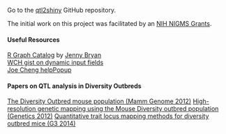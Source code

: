 Go to the [qtl2shiny](https://github.org/byandell/qtl2shiny) GitHub repository.

The initial work on this project was facilitated by an [NIH NIGMS Grants](https://www.nigms.nih.gov/Research/Pages/default.aspx).

#### Useful Resources

[R Graph Catalog](http://shiny.stat.ubc.ca/r-graph-catalog/) by [Jenny Bryan](http://www.stat.ubc.ca/~jenny/)  
[WCH gist on dynamic input fields](https://gist.github.com/wch/4211337)  
[Joe Cheng helpPopup](https://gist.github.com/jcheng5/5913297)

#### Papers on QTL analysis in Diversity Outbreds

[The Diversity Outbred mouse population (Mamm Genome 2012)](http://dxdoi.org/10.1007/s00335-012-9414-2)
[High-resolution genetic mapping using the Mouse Diversity outbred population (Genetics 2012)](http://dx.doi.org/10.1534/genetics.111.132597)
[Quantitative trait locus mapping methods for diversity outbred mice (G3 2014)](http://dx.doi.org/10.1534/g3.114.013748)
